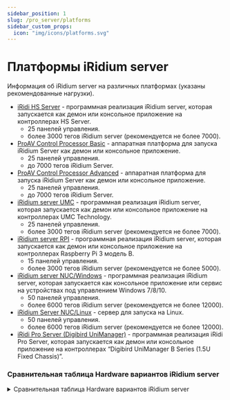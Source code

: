 ```yaml
---
sidebar_position: 1
slug: /pro_server/platforms
sidebar_custom_props:
  icon: "img/icons/platforms.svg"
---
```


# Платформы iRidium server

Информация об iRidium server на различных платформах (указаны рекомендованные нагрузки).

- [iRidi HS Server](https://dev.iridi.com/IRidi_HS_Server) - программная реализация iRidium server, которая запускается как демон или консольное приложение на контроллерах HS Server.
  - 25 панелей управления.
  - более 3000 тегов iRidium server (рекомендуется не более 7000).
- [ProAV Control Processor Basic](https://dev.iridi.com/%D0%A1%D0%BB%D1%83%D0%B6%D0%B5%D0%B1%D0%BD%D0%B0%D1%8F:%D0%9C%D0%BE%D0%B9_%D1%8F%D0%B7%D1%8B%D0%BA/IRidi_ProAV_Basic) - аппаратная платформа для запуска iRidium Server как демон или консольное приложение.
  - 25 панелей управления.
  - до 7000 тегов iRidium Server.
- [ProAV Control Processor Advanced](https://dev.iridi.com/%D0%A1%D0%BB%D1%83%D0%B6%D0%B5%D0%B1%D0%BD%D0%B0%D1%8F:%D0%9C%D0%BE%D0%B9_%D1%8F%D0%B7%D1%8B%D0%BA/IRidi_ProAV_Advanced) - аппаратная платформа для запуска iRidium Server как демон или консольное приложение.
  - 25 панелей управления.
  - до 7000 тегов iRidium Server.
- [iRidium server UMC](https://dev.iridi.com/%D0%A1%D0%BB%D1%83%D0%B6%D0%B5%D0%B1%D0%BD%D0%B0%D1%8F:%D0%9C%D0%BE%D0%B9_%D1%8F%D0%B7%D1%8B%D0%BA/IRidium_Server_UMC) - программная реализация iRidium server, которая запускается как демон или консольное приложение на контроллерах UMC Technology.
  - 25 панелей управления.
  - более 3000 тегов iRidium server (рекомендуется не более 7000).
- [iRidium server RPI](https://dev.iridi.com/%D0%A1%D0%BB%D1%83%D0%B6%D0%B5%D0%B1%D0%BD%D0%B0%D1%8F:%D0%9C%D0%BE%D0%B9_%D1%8F%D0%B7%D1%8B%D0%BA/IRidium_Server_Raspberry) - программная реализация iRidium server, которая запускается как демон или консольное приложение на контроллерах Raspberry Pi 3 модель B.
  - 15 панелей управления.
  - более 3000 тегов iRidium server (рекомендуется не более 5000).
- [iRidium server NUC/Windows](https://dev.iridi.com/%D0%A1%D0%BB%D1%83%D0%B6%D0%B5%D0%B1%D0%BD%D0%B0%D1%8F:%D0%9C%D0%BE%D0%B9_%D1%8F%D0%B7%D1%8B%D0%BA/IRidium_Server_Windows) - программная реализация iRidium server, которая запускается как консольное приложение или сервис на устройствах под управлением Windows 7/8/10.
  - 50 панелей управления.
  - более 6000 тегов iRidium server (рекомендуется не более 12000).
- [iRidium Server NUC/Linux](https://dev.iridi.com/%D0%A1%D0%BB%D1%83%D0%B6%D0%B5%D0%B1%D0%BD%D0%B0%D1%8F:%D0%9C%D0%BE%D0%B9_%D1%8F%D0%B7%D1%8B%D0%BA/IRidium_Server_Linux) - сервер для запуска на Linux.
  - 50 панелей управления.
  - более 6000 тегов iRidium server (рекомендуется не более 12000).
- [iRidi Pro Server (Digibird UniManager)](https://dev.iridi.com/%D0%A1%D0%BB%D1%83%D0%B6%D0%B5%D0%B1%D0%BD%D0%B0%D1%8F:%D0%9C%D0%BE%D0%B9_%D1%8F%D0%B7%D1%8B%D0%BA/IRidi_Digibirid_UniManager) - программная реализация iRidi Pro Server, которая запускается как демон или консольное приложение на контроллерах “Digibird UniManager B Series (1.5U Fixed Chassis)”.

### Сравнительная таблица Hardware вариантов iRidium server

<details>
  <summary>Сравнительная таблица Hardware вариантов iRidium server</summary>
  <table>
    <thead>
      <tr>
        <th>Характеристика</th>
        <th>HS Server</th>
        <th>ProAV Control Processor Basic</th>
        <th>ProAV Control Processor Advanced</th>
        <th>Raspberry pi</th>
        <th>iRidium server UMC</th>
        <th>Intel NUC</th>
      </tr>
    </thead>
    <tbody>
      <tr>
        <td>Процессор</td>
        <td>RK3399 Rockchip 2 x Cortex-A72 2000 МГц, 4 x Cortex-A53</td>
        <td>RK3399 Rockchip 2 x Cortex-A72 2000 МГц, 4 x Cortex-A53</td>
        <td>RK3399 Rockchip 2 x Cortex-A72 2000 МГц, 4 x Cortex-A53</td>
        <td>1.2GHz Broadcom BCM2837 64bit CPU</td>
        <td>1GHz CPU NXP imx6</td>
        <td>Intel Celeron, Core i3, Core i5, Core i7</td>
      </tr>
      <tr>
        <td>Оперативная память</td>
        <td>2 Gb, DDR4</td>
        <td>2 Gb, DDR4</td>
        <td>2 Gb, DDR4</td>
        <td>1 GB</td>
        <td>512 MB</td>
        <td>4 GB</td>
      </tr>
      <tr>
        <td>Энергонезависимая память</td>
        <td>16 Gb, eMMC Flash</td>
        <td>16 Gb, eMMC Flash</td>
        <td>16 Gb, eMMC Flash</td>
        <td>8 GB flash</td>
        <td>4 GB flash</td>
        <td>60 GB SSD</td>
      </tr>
      <tr>
        <td>Дополнительные слоты</td>
        <td>USB Type-A (F) (USB 2.0) RS-485 RS-232 KNX TP1-256 CAN (Bus77)</td>
        <td>USB Type-A (F) (USB 2.0) CAN (Bus77) KNX TP1-256 RS-485/232 2 RS-232 2 универсальных входа R и V 2 слаботочных реле 2 ИК выхода ИК вход</td>
        <td>USB Type-A (USB 3.0) 2 CAN (Bus77) KNX TP1-256 2 RS-485/232 6 RS-232 10 универсальных входа R и V 10 слаботочных реле 8 ИК выхода ИК вход</td>
        <td>40-контактный удлиненный GPIO Модернизированный коммутируемый источник питания Micro USB до 2,5 А</td>
        <td>HDL KNX RS-485 Z-wave(скоро) CAN</td>
        <td>USB</td>
      </tr>
      <tr>
        <td>Количество тегов*</td>
        <td>более 3000</td>
        <td>до 7000</td>
        <td>до 7000</td>
        <td>более 3000</td>
        <td>более 3000</td>
        <td>более 6000</td>
      </tr>
      <tr>
        <td>Дополнительная информация</td>
        <td>Не рекомендуется использовать встроенную базу данных**</td>
        <td>Не рекомендуется использовать встроенную базу данных**</td>
        <td>Не рекомендуется использовать встроенную базу данных**</td>
        <td>Не рекомендуется использовать встроенную базу данных**</td>
        <td>Не рекомендуется использовать встроенную базу данных**</td>
        <td>Подходит для больших баз данных</td>
      </tr>
    </tbody>  
  </table>
</details>
